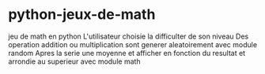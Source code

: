 # python-jeux-de-math

jeu de math en python
L'utilisateur choisie la difficulter de son niveau
Des operation addition ou multiplication sont generer aleatoirement avec module random
Apres la serie une moyenne et afficher en fonction du resultat et arrondie au superieur avec module math
